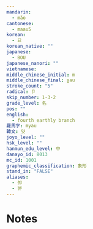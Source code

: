 ```yaml
---
mandarin:
  - mǎo
cantonese:
  - maau5
korean:
  - 묘
korean_native: ""
japanese:
  - BOU
japanese_nanori: ""
vietnamese:
middle_chinese_initial: m
middle_chinese_final: ɣau
stroke_count: "5"
radical: 卩
skip_number: 1-3-2
grade_level: 名
pos: ""
english:
  - fourth earthly branch
羅馬字: myau
韓文: 먓
joyo_level: ""
hsk_level: ""
hanmun_edu_level: 中
danayo_id: 8013
mc_id: 1001
graphemic_classification: 象形
stand_in: "FALSE"
aliases:
  - 夘
  - 戼
---
```


# Notes
